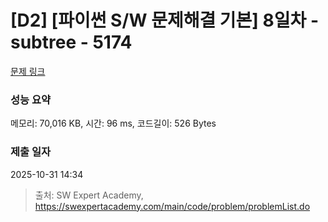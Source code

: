 # [D2] [파이썬 S/W 문제해결 기본] 8일차 - subtree - 5174 

[문제 링크](https://swexpertacademy.com/main/code/problem/problemDetail.do?contestProbId=AWTay1Z64cQDFAVT) 

### 성능 요약

메모리: 70,016 KB, 시간: 96 ms, 코드길이: 526 Bytes

### 제출 일자

2025-10-31 14:34



> 출처: SW Expert Academy, https://swexpertacademy.com/main/code/problem/problemList.do